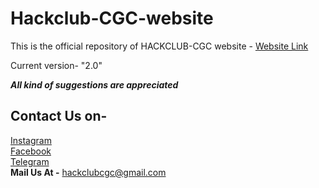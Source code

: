 # Hackclub-CGC-website

This is the official repository of
HACKCLUB-CGC website - <a target="_blank" href = "https://cgc.hackclub.com ">Website Link</a><br> 

Current version- "2.0"

***All kind of suggestions are appreciated***


## Contact Us on-

<a target="_blank" href = "https://www.instagram.com/hackclubcgc/ ">Instagram</a><br>
<a target="_blank" href = "https://www.facebook.com/Hackclub-CGC-108265361022351/">Facebook</a> <br>
<a  target="_blank" href = "https://t.me/joinchat/OfRcaUY2Qrnze53bH9wRtw "/>Telegram </a><br>
 **Mail Us At -** hackclubcgc@gmail.com 
